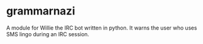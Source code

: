 grammarnazi
===========

A module for Willie the IRC bot written in python. It warns the user who uses SMS lingo during an IRC session.

